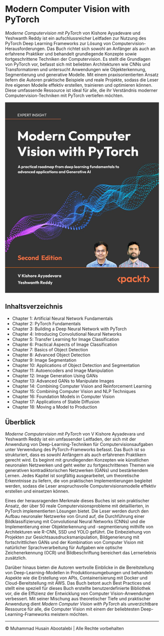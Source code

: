 <!-- ©©©©©©©©©©©©©©©©©©©©©©©© All Rights Are Reserved By Muhammad Husain Abootalebi ©©©©©©©©©©©©©©©©©©©©©©©©©©©©©©©©©© -->

# Modern Computer Vision with PyTorch

*Moderne Computervision mit PyTorch* von Kishore Ayyadevare und Yeshwanth Reddy ist ein aufschlussreicher Leitfaden zur Nutzung des PyTorch Deep Learning Frameworks zur Lösung von Computervision-Herausforderungen. Das Buch richtet sich sowohl an Anfänger als auch an erfahrene Praktiker und behandelt grundlegende Konzepte sowie fortgeschrittene Techniken der Computervision. Es stellt die Grundlagen von PyTorch vor, befasst sich mit beliebten Architekturen wie CNNs und Transformatoren und untersucht Anwendungen wie Objekterkennung, Segmentierung und generative Modelle. Mit einem praxisorientierten Ansatz liefern die Autoren praktische Beispiele und reale Projekte, sodass die Leser ihre eigenen Modelle effektiv erstellen, trainieren und optimieren können. Diese umfassende Ressource ist ideal für alle, die ihr Verständnis moderner Computervision-Techniken mit PyTorch vertiefen möchten.

![Modern Computer Vision with PyTorch](../../assets/Books/Book%20Covers/0%20-%201%20-%20Computer%20Vision%20with%20PyTorch.jpg)

## Inhaltsverzeichnis

- Chapter 1: Artificial Neural Network Fundamentals
- Chapter 2: PyTorch Fundamentals
- Chapter 3: Building a Deep Neural Network with PyTorch
- Chapter 4: Introducing Convolutional Neural Networks
- Chapter 5: Transfer Learning for Image Classification
- Chapter 6: Practical Aspects of Image Classification
- Chapter 7: Basics of Object Detection
- Chapter 8: Advanced Object Detection
- Chapter 9: Image Segmentation
- Chapter 10: Applications of Object Detection and Segmentation
- Chapter 11: Autoencoders and Image Manipulation
- Chapter 12: Image Generation Using GANs
- Chapter 13: Advanced GANs to Manipulate Images
- Chapter 14: Combining Computer Vision and Reinforcement Learning
- Chapter 15: Combining Computer Vision and NLP Techniques
- Chapter 16: Foundation Models in Computer Vision
- Chapter 17: Applications of Stable Diffusion
- Chapter 18: Moving a Model to Production

## Überblick

*Moderne Computervision mit PyTorch* von V Kishore Ayyadevara und Yeshwanth Reddy ist ein umfassender Leitfaden, der sich mit der Anwendung von Deep-Learning-Techniken für Computervisionsaufgaben unter Verwendung des PyTorch-Frameworks befasst. Das Buch ist so strukturiert, dass es sowohl Anfängern als auch erfahrenen Praktikern gerecht wird. Es beginnt mit grundlegenden Konzepten wie künstlichen neuronalen Netzwerken und geht weiter zu fortgeschrittenen Themen wie generativen kontradiktorischen Netzwerken (GANs) und bestärkendem Lernen. Jedes Kapitel ist sorgfältig ausgearbeitet, um theoretische Erkenntnisse zu liefern, die von praktischen Implementierungen begleitet werden, sodass die Leser anspruchsvolle Computervisionsmodelle effektiv erstellen und einsetzen können.

Eines der herausragenden Merkmale dieses Buches ist sein praktischer Ansatz, der über 50 reale Computervisionsprobleme mit detaillierten, in PyTorch implementierten Lösungen bietet. Die Leser werden durch den Aufbau neuronaler Netzwerke von Grund auf, die Durchführung einer Bildklassifizierung mit Convolutional Neural Networks (CNNs) und die Implementierung einer Objekterkennung und -segmentierung mithilfe von Architekturen wie R-CNN, SSD und YOLO geführt. Die Einbeziehung von Projekten zur Gesichtsausdrucksmanipulation, Bildgenerierung mit fortschrittlichen GANs und der Kombination von Computer Vision mit natürlicher Sprachverarbeitung für Aufgaben wie optische Zeichenerkennung (OCR) und Bildbeschriftung bereichert das Lernerlebnis zusätzlich.

Darüber hinaus bieten die Autoren wertvolle Einblicke in die Bereitstellung von Deep-Learning-Modellen in Produktionsumgebungen und behandeln Aspekte wie die Erstellung von APIs, Containerisierung mit Docker und Cloud-Bereitstellung mit AWS. Das Buch betont auch Best Practices und stellt eine speziell für dieses Buch erstellte benutzerdefinierte Bibliothek vor, die die Effizienz der Entwicklung von Computer Vision-Anwendungen verbessert. Mit seiner Mischung aus theoretischer Tiefe und praktischer Anwendung dient *Modern Computer Vision with PyTorch* als unverzichtbare Ressource für alle, die Computer Vision mit einem der beliebtesten Deep-Learning-Frameworks meistern möchten.  

---

© Muhammad Husain Abootalebi | Alle Rechte vorbehalten

<!-- ©©©©©©©©©©©©©©©©©©©©©©©© All Rights Are Reserved By Muhammad Husain Abootalebi ©©©©©©©©©©©©©©©©©©©©©©©©©©©©©©©©©© -->
